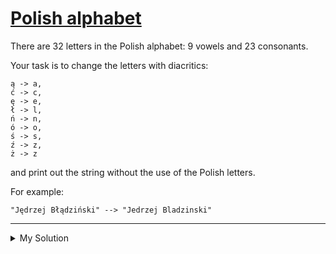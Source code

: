 # [Polish alphabet](https://www.codewars.com/kata/57ab2d6072292dbf7c000039)

There are 32 letters in the Polish alphabet: 9 vowels and 23 consonants.

Your task is to change the letters with diacritics:

```
ą -> a,
ć -> c,
ę -> e,
ł -> l,
ń -> n,
ó -> o,
ś -> s,
ź -> z,
ż -> z
```

and print out the string without the use of the Polish letters.

For example:

```
"Jędrzej Błądziński" --> "Jedrzej Bladzinski"
```

---

<details><summary>My Solution</summary>

```js
function correctPolishLetters(string) {
  const diacriticMap = {
    ą: "a",
    ć: "c",
    ę: "e",
    ł: "l",
    ń: "n",
    ó: "o",
    ś: "s",
    ź: "z",
    ż: "z",
  };
  // Use regex to replace diacritic characters with their non-diacritic counterparts
  return string.replace(
    /[ąćęłńóśźż]/g,
    (match) => diacriticMap[match] || match,
  );
}
```

</details>
